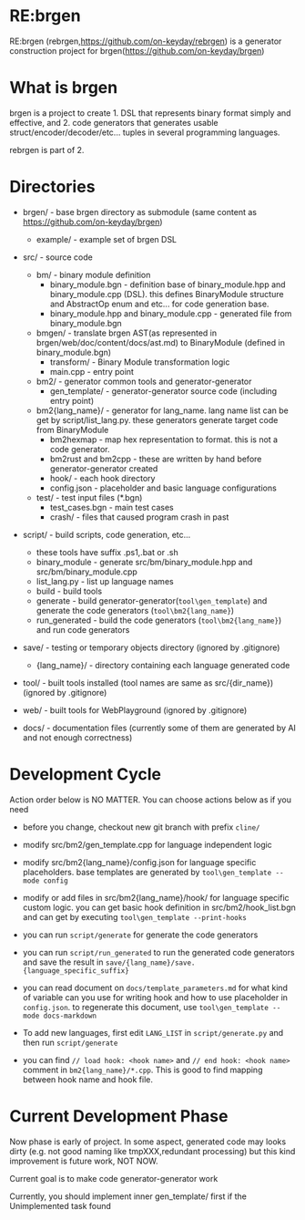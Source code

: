 # RE:brgen

RE:brgen (rebrgen,https://github.com/on-keyday/rebrgen) is a generator construction project for brgen(https://github.com/on-keyday/brgen)

# What is brgen

brgen is a project to create 1. DSL that represents binary format simply and effective, and 2. code generators that generates usable struct/encoder/decoder/etc... tuples in several programming languages.

rebrgen is part of 2.

# Directories

- brgen/ - base brgen directory as submodule (same content as https://github.com/on-keyday/brgen)
  - example/ - example set of brgen DSL
- src/ - source code

  - bm/ - binary module definition
    - binary_module.bgn - definition base of binary_module.hpp and binary_module.cpp (DSL). this defines BinaryModule structure and AbstractOp enum and etc... for code generation base.
    - binary_module.hpp and binary_module.cpp - generated file from binary_module.bgn
  - bmgen/ - translate brgen AST(as represented in brgen/web/doc/content/docs/ast.md) to BinaryModule (defined in binary_module.bgn)
    - transform/ - Binary Module transformation logic
    - main.cpp - entry point
  - bm2/ - generator common tools and generator-generator
    - gen_template/ - generator-generator source code (including entry point)
  - bm2{lang_name}/ - generator for lang_name. lang name list can be get by script/list_lang.py. these generators generate target code from BinaryModule
    - bm2hexmap - map hex representation to format. this is not a code generator.
    - bm2rust and bm2cpp - these are written by hand before generator-generator created
    - hook/ - each hook directory
    - config.json - placeholder and basic language configurations
  - test/ - test input files (\*.bgn)
    - test_cases.bgn - main test cases
    - crash/ - files that caused program crash in past

- script/ - build scripts, code generation, etc...

  - these tools have suffix .ps1,.bat or .sh
  - binary_module - generate src/bm/binary_module.hpp and src/bm/binary_module.cpp
  - list_lang.py - list up language names
  - build - build tools
  - generate - build generator-generator(`tool\gen_template`) and generate the code generators (`tool\bm2{lang_name}`)
  - run_generated - build the code generators (`tool\bm2{lang_name}`) and run code generators

- save/ - testing or temporary objects directory (ignored by .gitignore)
  - {lang_name}/ - directory containing each language generated code
- tool/ - built tools installed (tool names are same as src/{dir_name}) (ignored by .gitignore)
- web/ - built tools for WebPlayground (ignored by .gitignore)
- docs/ - documentation files (currently some of them are generated by AI and not enough correctness)

# Development Cycle

Action order below is NO MATTER. You can choose actions below as if you need

- before you change, checkout new git branch with prefix `cline/`

- modify src/bm2/gen_template.cpp for language independent logic
- modify src/bm2{lang_name}/config.json for language specific placeholders. base templates are generated by `tool\gen_template --mode config`
- modify or add files in src/bm2{lang_name}/hook/ for language specific custom logic. you can get basic hook definition in src/bm2/hook_list.bgn and can get by executing `tool\gen_template --print-hooks`
- you can run `script/generate` for generate the code generators
- you can run `script/run_generated` to run the generated code generators and save the result in `save/{lang_name}/save.{language_specific_suffix}`

- you can read document on `docs/template_parameters.md` for what kind of variable can you use for writing hook and how to use placeholder in `config.json`. to regenerate this document, use `tool\gen_template --mode docs-markdown`

- To add new languages, first edit `LANG_LIST` in `script/generate.py` and then run `script/generate`

- you can find `// load hook: <hook name>` and `// end hook: <hook name>` comment in `bm2{lang_name}/*.cpp`. This is good to find mapping between hook name and hook file.

# Current Development Phase

Now phase is early of project.
In some aspect, generated code may looks dirty (e.g. not good naming like tmpXXX,redundant processing) but
this kind improvement is future work, NOT NOW.

Current goal is to make code generator-generator work

Currently, you should implement inner gen_template/ first if the Unimplemented task found
